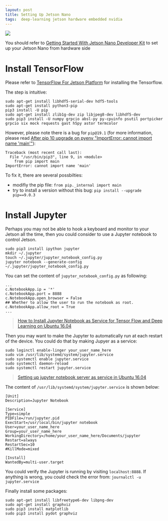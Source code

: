 ```yaml
---
layout: post
title: Setting Up Jetson Nano
tags:  deep-learning jetson hardware embedded nvidia
---
```


![](https://developer.nvidia.com/sites/default/files/akamai/embedded/images/jetsonNano/gettingStarted/jetson-nano-dev-kit-top-r6-HR.png)

You should refer to [Getting Started With Jetson Nano Developer Kit](https://developer.nvidia.com/embedded/learn/get-started-jetson-nano-devkit) to set up your Jetson Nano from hardware side

# Install TensorFlow

Please refer to [TensorFlow For Jetson Platform](https://docs.nvidia.com/deeplearning/dgx/install-tf-xavier/index.html) for installing the Tensorflow.

The step is intuitive:
```
sudo apt-get install libhdf5-serial-dev hdf5-tools
sudo apt-get install python3-pip
pip3 install -U pip
sudo apt-get install zlib1g-dev zip libjpeg8-dev libhdf5-dev 
sudo pip3 install -U numpy grpcio absl-py py-cpuinfo psutil portpicker grpcio six mock requests gast h5py astor termcolor
```

However, please note there is a bug for `pip@19.1` (for more information, please read [After pip 10 upgrade on pyenv "ImportError: cannot import name 'main'"](https://github.com/pypa/pip/issues/5240)):
```
Traceback (most recent call last):
  File "/usr/bin/pip3", line 9, in <module>
    from pip import main
ImportError: cannot import name 'main'
```

To fix it, there are several possbilties:
- modifiy the pip file: `from pip._internal import main`
- try to install a version without this bug: `pip install --upgrade pip==9.0.3`

# Install Jupyter

Perhaps you may not be able to hook a keyboard and monitor to your Jetson all the time, then you could consider to use a Jupyter notebook to control Jetson.

```
sudo pip3 install ipython jupyter
mkdir ~/.jupyter
touch ~/.jupyter/jupyter_notebook_config.py
jupyter notebook --generate-config ~/.jupyter/jupyter_notebook_config.py
```

You can set the content of `jupyter_notebook_config.py` as following:
```
...
c.NotebookApp.ip = '*'
c.NotebookApp.port = 8888
c.NotebookApp.open_browser = False
## Whether to allow the user to run the notebook as root.
c.NotebookApp.allow_root = True
...
```

> [How to Install Jupyter Notebook as Service for Tensor Flow and Deep Learning on Ubuntu 16.04
](https://tech.amikelive.com/node-768/how-to-install-jupyter-notebook-as-service-for-tensor-flow-and-deep-learning-on-ubuntu-16-04/)

Then you may want to make the Jupyter to automatically run at each restart of the device. You could do that by making Jupyer as a service:

```
sudo loginctl enable-linger your_user_name_here
sudo vim /usr/lib/systemd/system/jupyter.service
sudo systemctl enable jupyter.service
sudo systemctl daemon-reload
sudo systemctl restart jupyter.service
```

> [Setting up jupyter notebook server as service in Ubuntu 16.04](https://aichamp.wordpress.com/2017/06/13/setting-up-jupyter-notebook-server-as-service-in-ubuntu-16-04/)

The content of `/usr/lib/systemd/system/jupyter.service` is shown below:
```
[Unit]
Description=Jupyter Notebook

[Service]
Type=simple
PIDFile=/run/jupyter.pid
ExecStart=/usr/local/bin/jupyter notebook
User=your_user_name_here
Group=your_user_name_here
WorkingDirectory=/home/your_user_name_here/Documents/jupyter
Restart=always
RestartSec=10
#KillMode=mixed

[Install]
WantedBy=multi-user.target
```

You could verify the Jupyter is running by visiting `localhost:8888`. If anything is wrong, you could check the error from: `journalctl -u jupyter.service`

Finally install some packages:
```
sudo apt-get install libfreetype6-dev libpng-dev
sudo apt-get install graphviz
sudo pip3 install matplotlib
sudo pip3 install pydot graphviz
```
